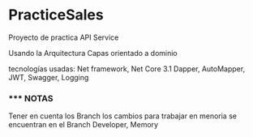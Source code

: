 # PracticeSales
Proyecto de practica
API Service

Usando la Arquitectura Capas orientado a dominio

tecnologías usadas: Net framework, Net Core 3.1 Dapper, AutoMapper, JWT, Swagger, Logging

### *** NOTAS
Tener en cuenta los Branch
los cambios para trabajar en menoria se encuentran en el Branch Developer, Memory





